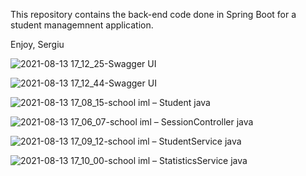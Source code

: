 This repository contains the back-end code done in Spring Boot for a student managemnent application.

Enjoy,
Sergiu


![2021-08-13 17_12_25-Swagger UI](https://user-images.githubusercontent.com/78276634/129371003-c5f81c3e-3251-41c7-8fd7-c796588c5170.png)

![2021-08-13 17_12_44-Swagger UI](https://user-images.githubusercontent.com/78276634/129371035-367cc0ae-2d06-4d8f-843e-21570035ff62.png)

![2021-08-13 17_08_15-school iml – Student java](https://user-images.githubusercontent.com/78276634/129371102-b3c5a51f-0fb1-4111-a48e-8831021a7eaa.png)

![2021-08-13 17_06_07-school iml – SessionController java](https://user-images.githubusercontent.com/78276634/129371166-d62b1219-c2fb-4d1e-a6d4-409182a941ba.png)

![2021-08-13 17_09_12-school iml – StudentService java](https://user-images.githubusercontent.com/78276634/129371183-18ca2483-b4b2-41f6-8367-d98dc09d3842.png)

![2021-08-13 17_10_00-school iml – StatisticsService java](https://user-images.githubusercontent.com/78276634/129371199-dce6ba6f-b76c-4006-ba8e-2654be720d67.png)


